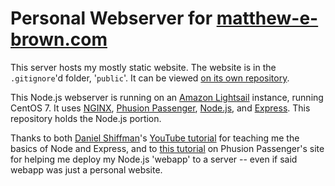 # Personal Webserver for [matthew-e-brown.com](http://www.matthew-e-brown.com)

This server hosts my mostly static website. The website is in the `.gitignore`'d folder, '`public`'. It can be viewed [on its own repository](https://github.com/matthew-e-brown/Personal-Site).

This Node.js webserver is running on an [Amazon Lightsail](https://aws.amazon.com/lightsail/) instance, running CentOS 7. It uses [NGINX](https://nginx.org/en/), [Phusion Passenger](https://www.phusionpassenger.com/), [Node.js](https://github.com/nodejs/node), and [Express](https://expressjs.com/). This repository holds the Node.js portion.

Thanks to both [Daniel Shiffman](https://github.com/shiffman)'s [YouTube tutorial](https://www.youtube.com/playlist?list=PLRqwX-V7Uu6Yyn-fBtGHfN0_xCtBwUkBp) for teaching me the basics of Node and Express, and to [this tutorial](https://www.phusionpassenger.com/library/walkthroughs/deploy/nodejs/) on Phusion Passenger's site for helping me deploy my Node.js 'webapp' to a server -- even if said webapp was just a personal website.
